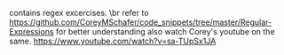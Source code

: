 contains regex excercises. \br
refer to https://github.com/CoreyMSchafer/code_snippets/tree/master/Regular-Expressions for better understanding 
also watch Corey's youtube on the same.
https://www.youtube.com/watch?v=sa-TUpSx1JA
